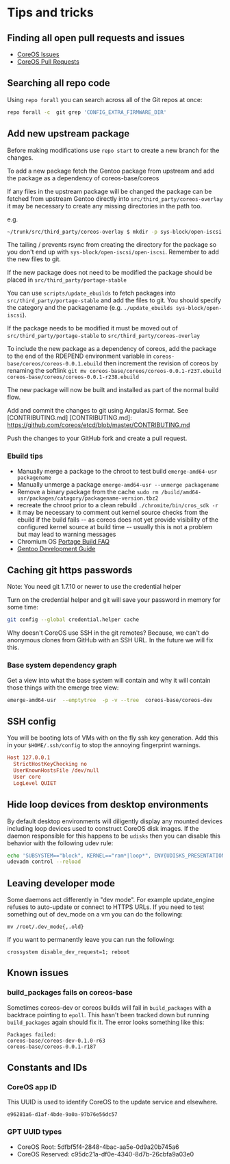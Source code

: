 # Tips and tricks

## Finding all open pull requests and issues

- [CoreOS Issues][issues]
- [CoreOS Pull Requests][pullrequests]

[issues]: https://github.com/organizations/coreos/dashboard/issues/
[pullrequests]: https://github.com/organizations/coreos/dashboard/pulls/

## Searching all repo code

Using `repo forall` you can search across all of the Git repos at once:

```sh
repo forall -c  git grep 'CONFIG_EXTRA_FIRMWARE_DIR'
```

## Add new upstream package

Before making modifications use `repo start` to create a new branch for the changes.

To add a new package fetch the Gentoo package from upstream and add the package as a dependency of coreos-base/coreos

If any files in the upstream package will be changed the package can be fetched from upstream Gentoo directly into `src/third_party/coreos-overlay` it may be necessary to create any missing directories in the path too.

e.g.

```sh
~/trunk/src/third_party/coreos-overlay $ mkdir -p sys-block/open-iscsi && rsync -av rsync://rsync.gentoo.org/gentoo-portage/sys-block/open-iscsi/ sys-block/open-iscsi/
```

The tailing / prevents rsync from creating the directory for the package so you don't end up with `sys-block/open-iscsi/open-iscsi`. Remember to add the new files to git.

If the new package does not need to be modified the package should be placed in `src/third_party/portage-stable`

You can use `scripts/update_ebuilds` to fetch packages into `src/third_party/portage-stable` and add the files to git. You should specify the category and the packagename (e.g. `./update_ebuilds sys-block/open-iscsi`).

If the package needs to be modified it must be moved out of `src/third_party/portage-stable` to `src/third_party/coreos-overlay`

To include the new package as a dependency of coreos, add the package to the end of the RDEPEND environment variable in `coreos-base/coreos/coreos-0.0.1.ebuild` then increment the revision of coreos by renaming the softlink `git mv coreos-base/coreos/coreos-0.0.1-r237.ebuild coreos-base/coreos/coreos-0.0.1-r238.ebuild`

The new package will now be built and installed as part of the normal build flow.

Add and commit the changes to git using AngularJS format. See [CONTRIBUTING.md]
[CONTRIBUTING.md]: https://github.com/coreos/etcd/blob/master/CONTRIBUTING.md

Push the changes to your GitHub fork and create a pull request.

### Ebuild tips

- Manually merge a package to the chroot to test build `emerge-amd64-usr packagename`
- Manually unmerge a package `emerge-amd64-usr --unmerge packagename`
- Remove a binary package from the cache `sudo rm /build/amd64-usr/packages/catagory/packagename-version.tbz2`
- recreate the chroot prior to a clean rebuild `./chromite/bin/cros_sdk -r`
- it may be necessary to comment out kernel source checks from the ebuild if the build fails -- as coreos does not  yet provide visibility of the configured kernel source at build time -- usually this is not a problem but may lead to warning messages
- Chromium OS [Portage Build FAQ]
- [Gentoo Development Guide]


[Portage Build FAQ]: http://www.chromium.org/chromium-os/how-tos-and-troubleshooting/portage-build-faq
[Gentoo Development Guide]: http://devmanual.gentoo.org/

## Caching git https passwords

Note: You need git 1.7.10 or newer to use the credential helper

Turn on the credential helper and git will save your password in memory for some time:

```sh
git config --global credential.helper cache
```

Why doesn't CoreOS use SSH in the git remotes? Because, we can't do anonymous clones from GitHub with an SSH URL. In the future we will fix this.

### Base system dependency graph

Get a view into what the base system will contain and why it will contain those things with the emerge tree view:

```sh
emerge-amd64-usr  --emptytree  -p -v --tree  coreos-base/coreos-dev
```

## SSH config

You will be booting lots of VMs with on the fly ssh key generation. Add this in your `$HOME/.ssh/config` to stop the annoying fingerprint warnings.

```ini
Host 127.0.0.1
  StrictHostKeyChecking no
  UserKnownHostsFile /dev/null
  User core
  LogLevel QUIET
```

## Hide loop devices from desktop environments

By default desktop environments will diligently display any mounted devices including loop devices used to construct CoreOS disk images. If the daemon responsible for this happens to be ``udisks`` then you can disable this behavior with the following udev rule:

```sh
echo 'SUBSYSTEM=="block", KERNEL=="ram*|loop*", ENV{UDISKS_PRESENTATION_HIDE}="1", ENV{UDISKS_PRESENTATION_NOPOLICY}="1"' > /etc/udev/rules.d/85-hide-loop.rules
udevadm control --reload
```

## Leaving developer mode

Some daemons act differently in "dev mode". For example update_engine refuses to auto-update or connect to HTTPS URLs. If you need to test something out of dev_mode on a vm you can do the following:

```
mv /root/.dev_mode{,.old}
```

If you want to permanently leave you can run the following:

```
crossystem disable_dev_request=1; reboot
```

## Known issues

### build\_packages fails on coreos-base

Sometimes coreos-dev or coreos builds will fail in `build_packages` with a backtrace pointing to `epoll`. This hasn't been tracked down but running `build_packages` again should fix it. The error looks something like this:

```
Packages failed:
coreos-base/coreos-dev-0.1.0-r63
coreos-base/coreos-0.0.1-r187
```

## Constants and IDs

### CoreOS app ID

This UUID is used to identify CoreOS to the update service and elsewhere.

```
e96281a6-d1af-4bde-9a0a-97b76e56dc57
```

### GPT UUID types

- CoreOS Root: 5dfbf5f4-2848-4bac-aa5e-0d9a20b745a6
- CoreOS Reserved: c95dc21a-df0e-4340-8d7b-26cbfa9a03e0
